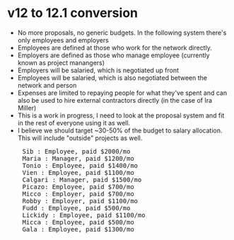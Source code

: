 

# v12 to 12.1 conversion
- No more proposals, no generic budgets. In the following system there's only employees and employers
- Employees are defined at those who work for the network directly. 
- Employers are defined as those who manage employee (currently known as project manangers)
- Employers will be salaried, which is negotiated up front
- Employees will be salaried, which is also negotiated between the network and person
- Expenses are limited to repaying people for what they've spent and can also be used to hire external contractors directly (in the case of Ira Miller)
- This is a work in progress, I need to look at the proposal system and fit in the rest of everyone using it as well.
- I believe we should target ~30-50% of the budget to salary allocation. This will include "outside" projects as well.

<pre>
    Sib : Employee, paid $2000/mo
    Maria : Manager, paid $1200/mo 
    Tonio : Employee, paid $1400/mo 
    Vien : Employee, paid $1100/mo 
    Calgari : Manager, paid $1500/mo
    Picazo: Employee, paid $700/mo
    Micco : Employer, paid $700/mo
    Robby : Employer, paid $1100/mo
    Fudd : Employee, paid $500/mo
    Lickidy : Employee, paid $1100/mo 
    Micca : Employee, paid $500/mo
    Gala : Employee, paid $1300/mo 
</pre>
